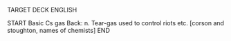 TARGET DECK
ENGLISH

START
Basic
Cs gas
Back: n. Tear-gas used to control riots etc. [corson and stoughton, names of chemists]
END
